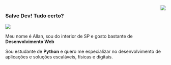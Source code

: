 <img align='right' src='https://github-readme-stats.vercel.app/api?username=ballanceado&theme=synthwave&show_icons=true'>

### Salve Dev! Tudo certo?

<img src="https://img.shields.io/static/v1?label=Overview&message=ballanceado&color=f8efd4&style=for-the-badge&logo=GitHub">

<p>
Meu nome é Allan, sou do interior de SP e gosto bastante de <b>Desenvolvimento Web</b> </br>

Sou estudante de <b>Python</b> e quero me especializar no desenvolvimento de aplicações e soluções escaláveis, físicas e digitais.</br>
</p>
